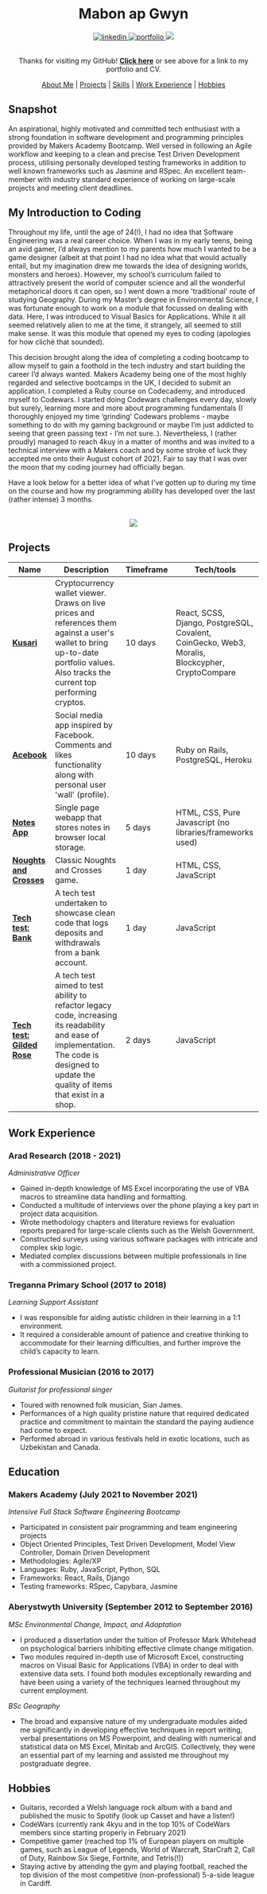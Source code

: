 <div align="center">
  <h1>Mabon ap Gwyn</h1>

  <div align="center">
    <a href="https://www.linkedin.com/in/mabon-ap-gwyn-80ab677b/">
        <img alt="linkedin" title="My LinkedIn Page" src="https://img.shields.io/badge/LinkedIn-0077B5?style=for-the-badge&logo=linkedin&logoColor=white" />
    </a>
    <a href="https://mabon-ap-gwyn.herokuapp.com/">
        <img alt="portfolio" title="My Portfolio" src="https://img.shields.io/badge/Portfolio-3b5998?style=for-the-badge&logo=google-chrome&logoColor=white" />
    </a>
    <a href="https://www.codewars.com/users/Mabyo">
        <img src="https://img.shields.io/badge/CodeWars-%23AD2C27?style=for-the-badge&logo=codewars&logoColor=white" />
    </a>
  </div>
  <br>

  Thanks for visiting my GitHub! [**Click here**](https://mabon-ap-gwyn.herokuapp.com/) or see above for a link to my portfolio and CV.

  [About Me](#about-me) | [Projects](#projects) | [Skills](#skills) | [Work Experience](#work-experience) | [Hobbies](#hobbies)

</div>


## Snapshot

An aspirational, highly motivated and committed tech enthusiast with a strong foundation in software development and programming principles provided by Makers Academy Bootcamp. Well versed in following an Agile workflow and keeping to a clean and precise Test Driven Development process, utilising personally developed testing frameworks in addition to well known frameworks such as Jasmine and RSpec. An excellent team-member with industry standard experience of working on large-scale projects and meeting client deadlines.

## My Introduction to Coding

Throughout my life, until the age of 24(!), I had no idea that Software Engineering was a real career choice. When I was in my early teens, being an avid gamer, I’d always mention to my parents how much I wanted to be a game designer (albeit at that point I had no idea what that would actually entail, but my imagination drew me towards the idea of designing worlds, monsters and heroes). However, my school’s curriculum failed to attractively present the world of computer science and all the wonderful metaphorical doors it can open, so I went down a more 'traditional' route of studying Geography. During my Master’s degree in Environmental Science, I was fortunate enough to work on a module that focussed on dealing with data. Here, I was introduced to Visual Basics for Applications. While it all seemed relatively alien to me at the time, it strangely, all seemed to still make sense. It was this module that opened my eyes to coding (apologies for how cliché that sounded).

This decision brought along the idea of completing a coding bootcamp to allow myself to gain a foothold in the tech industry and start building the career I’d always wanted. Makers Academy being one of the most highly regarded and selective bootcamps in the UK, I decided to submit an application. I completed a Ruby course on Codecademy, and introduced myself to Codewars. I started doing Codewars challenges every day, slowly but surely, learning more and more about programming fundamentals (I thoroughly enjoyed my time ‘grinding’ Codewars problems - maybe something to do with my gaming background or maybe I’m just addicted to seeing that green passing text - I’m not sure..). Nevertheless, I (rather proudly) managed to reach 4kuy in a matter of months and was invited to a technical interview with a Makers coach and by some stroke of luck they accepted me onto their August cohort of 2021. Fair to say that I was over the moon that my coding journey had officially began.

Have a look below for a better idea of what I've gotten up to during my time on the course and how my programming ability has developed over the last (rather intense) 3 months.

<br>

<div align="center">
  <a href="https://github.com/anuraghazra/github-readme-stats">
    <img src="https://github-readme-stats.vercel.app/api?username=Maby0&show_icons=true&hide=stars,issues&card_width=200&theme=dark" />
  </a>
</div>


## Projects

| Name                         | Description       | Timeframe | Tech/tools        |
| ---------------------------- | ----------------- | --------- | ----------------- |
| [**Kusari**](https://github.com/EMDevelop/Kusari) | Cryptocurrency wallet viewer. Draws on live prices and references them against a user's wallet to bring up-to-date portfolio values. Also tracks the current top performing cryptos. | 10 days | React, SCSS, Django, PostgreSQL, Covalent, CoinGecko, Web3, Moralis, Blockcypher, CryptoCompare |
| [**Acebook**](https://github.com/Maby0/acebook) | Social media app inspired by Facebook. Comments and likes functionality along with personal user 'wall' (profile). | 10 days | Ruby on Rails, PostgreSQL, Heroku |
| [**Notes App**](https://github.com/Maby0/notesApp) | Single page webapp that stores notes in browser local storage. | 5 days | HTML, CSS, Pure Javascript (no libraries/frameworks used) |
| [**Noughts and Crosses**](https://github.com/Maby0/Noughts-and-Crosses)      | Classic Noughts and Crosses game. | 1 day | HTML, CSS, JavaScript |
| [**Tech test: Bank**](https://github.com/Maby0/bankTechTest) | A tech test undertaken to showcase clean code that logs deposits and withdrawals from a bank account. | 1 day | JavaScript |
| [**Tech test: Gilded Rose**](https://github.com/Maby0/gildedRoseTechTest) | A tech test aimed to test ability to refactor legacy code, increasing its readability and ease of implementation. The code is designed to update the quality of items that exist in a shop. | 2 days | JavaScript |


## Work Experience

### Arad Research (2018 - 2021)  
_Administrative Officer_

- Gained in-depth knowledge of MS Excel incorporating the use of VBA macros to streamline data handling and formatting.
- Conducted a multitude of interviews over the phone playing a key part in project data acquisition.
- Wrote methodology chapters and literature reviews for evaluation reports prepared for large-scale clients such as the Welsh Government.
- Constructed surveys using various software packages with intricate and complex skip logic.
- Mediated complex discussions between multiple professionals in line with a commissioned project.

### Treganna Primary School (2017 to 2018)  
_Learning Support Assistant_

- I was responsible for aiding autistic children in their learning in a 1:1 environment. 
- It required a considerable amount of patience and creative thinking to accommodate for their learning difficulties, and further improve the child’s capacity to learn.

### Professional Musician (2016 to 2017)  
_Guitarist for professional singer_

- Toured with renowned folk musician, Sian James.
- Performances of a high quality pristine nature that required dedicated practice and
commitment to maintain the standard the paying audience had come to expect.
- Performed abroad in various festivals held in exotic locations, such as Uzbekistan
and Canada.


## Education

### Makers Academy (July 2021 to November 2021)
_Intensive Full Stack Software Engineering Bootcamp_
- Participated in consistent pair programming and team engineering projects
- Object Oriented Principles, Test Driven Development, Model View Controller, Domain Driven Development
- Methodologies: Agile/XP
- Languages: Ruby, JavaScript, Python, SQL
- Frameworks: React, Rails, Django
- Testing frameworks: RSpec, Capybara, Jasmine

### Aberystwyth University (September 2012 to September 2016)
_MSc Environmental Change, Impact, and Adaptation_
- I produced a dissertation under the tuition of Professor Mark Whitehead on psychological barriers inhibiting effective climate change mitigation.
- Two modules required in-depth use of Microsoft Excel, constructing macros on Visual Basic for Applications (VBA) in order to deal with extensive data sets. I found both modules exceptionally rewarding and have been using a variety of the techniques learned throughout my current employment. 

_BSc Geography_
- The broad and expansive nature of my undergraduate modules aided me significantly in developing effective techniques in report writing, verbal presentations on MS Powerpoint, and dealing with numerical and statistical data on MS Excel, Minitab and ArcGIS. Collectively, they were an essential part of my learning and assisted me throughout my postgraduate degree. 


## Hobbies

- Guitaris, recorded a Welsh language rock album with a band and published the music to Spotify (look up Casset and have a listen!)
- CodeWars (currently rank 4kyu and in the top 10% of CodeWars members since starting properly in February 2021)
- Competitive gamer (reached top 1% of European players on multiple games, such as League of Legends, World of Warcraft, StarCraft 2, Call of Duty, Rainbow Six Siege, Fortnite, and Tetris(!))
- Staying active by attending the gym and playing football, reached the top division of the most competitive (non-professional) 5-a-side league in Cardiff.
